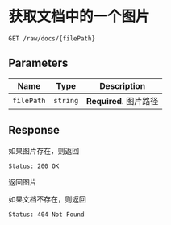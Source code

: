 # 获取文档中的一个图片

```text
GET /raw/docs/{filePath}
```

## Parameters

| Name       | Type     | Description            |
| ---------- | -------- | ---------------------- |
| `filePath` | `string` | **Required**. 图片路径 |

## Response

如果图片存在，则返回

```text
Status: 200 OK
```

返回图片

如果文档不存在，则返回

```text
Status: 404 Not Found
```